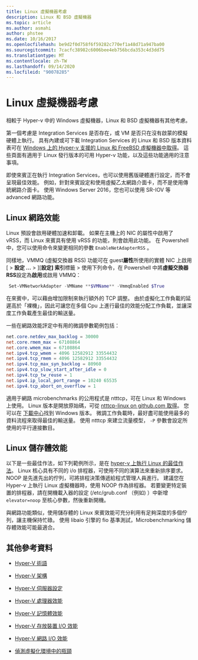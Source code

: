 ```yaml
---
title: Linux 虛擬機器考慮
description: Linux 和 BSD 虛擬機器
ms.topic: article
ms.author: asmahi
author: phstee
ms.date: 10/16/2017
ms.openlocfilehash: be9d2f0d758f6f59282c770ef1a48d71a947ba00
ms.sourcegitcommit: 7cacfc38982c6006bee4eb756bcda353c4d3dd75
ms.translationtype: MT
ms.contentlocale: zh-TW
ms.lasthandoff: 09/14/2020
ms.locfileid: "90078285"
---
```

# <a name="linux-virtual-machine-considerations"></a>Linux 虛擬機器考慮

相較于 Hyper-v 中的 Windows 虛擬機器，Linux 和 BSD 虛擬機器有其他考慮。

第一個考慮是 Integration Services 是否存在，或 VM 是否只在沒有啟蒙的模擬硬體上執行。 具有內建或可下載 Integration Services 的 Linux 和 BSD 版本資料表可在 [Windows 上的 Hyper-v 支援的 Linux 和 FreeBSD 虛擬機器中取得](../../../../virtualization/hyper-v/supported-linux-and-freebsd-virtual-machines-for-hyper-v-on-windows.md)。 這些頁面有適用于 Linux 發行版本的可用 Hyper-v 功能，以及這些功能適用的注意事項。

即使來賓正在執行 Integration Services，也可以使用舊版硬體進行設定，而不會呈現最佳效能。 例如，針對來賓設定和使用虛擬乙太網路介面卡，而不是使用傳統網路介面卡。 使用 Windows Server 2016，您也可以使用 SR-IOV 等 advanced 網路功能。

## <a name="linux-network-performance"></a>Linux 網路效能

Linux 預設會啟用硬體加速和卸載。 如果在主機上的 NIC 的屬性中啟用了 vRSS，而 Linux 來賓具有使用 vRSS 的功能，則會啟用此功能。 在 Powershell 中，您可以使用命令來變更相同的參數 `EnableNetAdapterRSS` 。

同樣地，VMMQ (虛擬交換器 RSS) 功能可在 guest**屬性**所使用的實體 NIC 上啟用 [  >  **設定 ...**  >  ][**設定] 索引**標籤 > 使用下列命令，在 Powershell 中將**虛擬交換器 RSS**設定為**啟用**或啟用 VMMQ：

```PowerShell
 Set-VMNetworkAdapter -VMName **$VMName** -VmmqEnabled $True
 ```

在來賓中，可以藉由增加限制來執行額外的 TCP 調整。 由於虛擬化工作負載的延遲高於「裸機」，因此可讓您在多個 Cpu 上進行最佳的效能分配工作負載，並讓深度工作負載產生最佳的輸送量。

一些在網路效能評定中有用的微調參數範例包括：

```PowerShell
net.core.netdev_max_backlog = 30000
net.core.rmem_max = 67108864
net.core.wmem_max = 67108864
net.ipv4.tcp_wmem = 4096 12582912 33554432
net.ipv4.tcp_rmem = 4096 12582912 33554432
net.ipv4.tcp_max_syn_backlog = 80960
net.ipv4.tcp_slow_start_after_idle = 0
net.ipv4.tcp_tw_reuse = 1
net.ipv4.ip_local_port_range = 10240 65535
net.ipv4.tcp_abort_on_overflow = 1
```

適用于網路 microbenchmarks 的公用程式是 ntttcp，可在 Linux 和 Windows 上使用。 Linux 版本是開放原始碼，可從 [ntttcp-linux on github.com 取得](https://github.com/Microsoft/ntttcp-for-linux)。 您可以在 [下載中心](https://gallery.technet.microsoft.com/NTttcp-Version-528-Now-f8b12769)找到 Windows 版本。 微調工作負載時，最好盡可能使用最多的資料流程來取得最佳的輸送量。 使用 ntttcp 來建立流量模型， `-P` 參數會設定所使用的平行連接數目。

## <a name="linux-storage-performance"></a>Linux 儲存體效能

以下是一些最佳作法，如下列範例所示，是在 [hyper-v 上執行 Linux 的最佳作法](../../../../virtualization/hyper-v/best-practices-for-running-linux-on-hyper-v.md)。 Linux 核心具有不同的 i/o 排程器，可使用不同的演算法來重新排序要求。 NOOP 是先進先出的佇列，可將排程決策傳遞給程式管理人員進行。 建議您在 Hyper-v 上執行 Linux 虛擬機器時，使用 NOOP 作為排程器。 若要變更特定裝置的排程器，請在開機載入器的設定 (/etc/grub.conf （例如) ）中新增 `elevator=noop` 至核心參數，然後重新開機。

與網路功能類似，使用儲存體的 Linux 來賓效能可充分利用有足夠深度的多個佇列，讓主機保持忙碌。 使用 libaio 引擎的 fio 基準測試，Microbenchmarking 儲存體效能可能最適合。

## <a name="additional-references"></a>其他參考資料

-   [Hyper-V 術語](terminology.md)

-   [Hyper-V 架構](architecture.md)

-   [Hyper-V 伺服器設定](configuration.md)

-   [Hyper-V 處理器效能](processor-performance.md)

-   [Hyper-V 記憶體效能](memory-performance.md)

-   [Hyper-V 存放裝置 I/O 效能](storage-io-performance.md)

-   [Hyper-V 網路 I/O 效能](network-io-performance.md)

-   [偵測虛擬化環境中的瓶頸](detecting-virtualized-environment-bottlenecks.md)